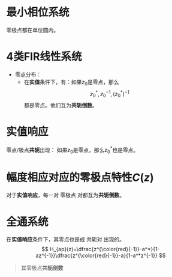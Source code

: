 # 最小相位系统
零极点都在单位圆内。
# 4类FIR线性系统
- 零点分布：
  - 在**实值**条件下，有：如果$z_0$是零点，那么
    $$z_0^*,z_0^{-1},(z_0^*)^{-1}$$
    都是零点。他们互为**共轭倒数**。

# 实值响应

零点/极点**共轭**出现：
如果$z_0$是零点，那么$z_0^*$也是零点。

# 幅度相应对应的零极点特性$C(z)$

对于**实值响应**，每一对 零极点 对都互为**共轭倒数**。

# 全通系统
在**实值响应**条件下，其零点也是成 共轭对 出现的。
$$
H_{ap}(z)=\dfrac{z^{\color{red}{-1}}-a^*}{1-az^{-1}}\dfrac{z^{\color{red}{-1}}-a}{1-a^*z^{-1}}
$$
> 其零极点**共轭倒数**

